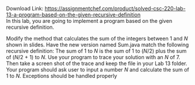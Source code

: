 Download Link: https://assignmentchef.com/product/solved-csc-220-lab-13-a-program-based-on-the-given-recursive-definition
<br>
In this lab, you are going to implement a program based on the given recursive definition.

Modify the method that calculates the sum of the integers between 1 and <em>N </em>shown in slides. Have the new version named Sum.java match the following recursive definition: The sum of 1 to <em>N</em> is the sum of 1 to (<em>N</em>/2) plus the sum of (<em>N</em>/2 + 1) to <em>N</em>. Use your program to trace your solution with an <em>N </em>of 7. Then take a screen shot of the trace and keep the file in your Lab 13 folder. Your program should ask user to input a number <em>N </em>and calculate the sum of 1 to <em>N</em>. Exceptions should be handled properly